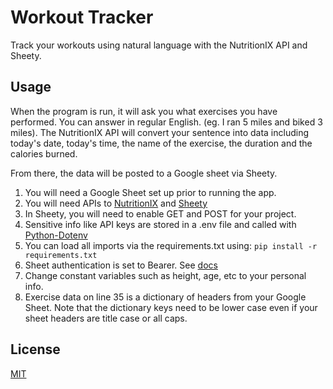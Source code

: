 # Workout Tracker

Track your workouts using natural language with the NutritionIX API and
Sheety.


## Usage
When the program is run, it will ask you what exercises you have performed. You
can answer in regular English. (eg. I ran 5 miles and biked 3 miles). The NutritionIX
API will convert your sentence into data including today's date, today's time, the
name of the exercise, the duration and the calories burned.

From there, the data will be posted to a Google sheet via Sheety.

1. You will need a Google Sheet set up prior to running the app.
2. You will need APIs to [NutritionIX](https://docs.google.com/document/d/1_q-K-ObMTZvO0qUEAxROrN3bwMujwAN25sLHwJzliK0/edit#heading=h.q0xuqqvrenf4) and 
[Sheety](https://sheety.co/)
3. In Sheety, you will need to enable GET and POST for your project.
4. Sensitive info like API keys are stored in a .env file and called with 
[Python-Dotenv](https://pypi.org/project/python-dotenv/)
5. You can load all imports via the requirements.txt using:
`pip install -r requirements.txt`
6. Sheet authentication is set to Bearer. See [docs](https://sheety.co/docs/authentication)
7. Change constant variables such as height, age, etc to your personal info.
8. Exercise data on line 35 is a dictionary of headers from your Google Sheet.
Note that the dictionary keys need to be lower case even if your sheet headers are
title case or all caps.





## License
[MIT](https://choosealicense.com/licenses/mit/)
